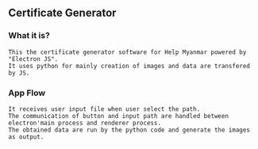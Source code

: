 ## Certificate Generator

### What it is?
    This the certificate generator software for Help Myanmar powered by "Electron JS". 
    It uses python for mainly creation of images and data are transfered by JS.

### App Flow
    It receives user input file when user select the path. 
    The communication of button and input path are handled between electron'main process and renderer process.
    The obtained data are run by the python code and generate the images as output. 
